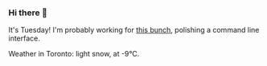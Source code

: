 ### Hi there :wave:

It's Tuesday! I'm probably working for [this bunch](https://github.com/kohofinancial), polishing a command line interface.

Weather in Toronto: light snow, at -9°C.
